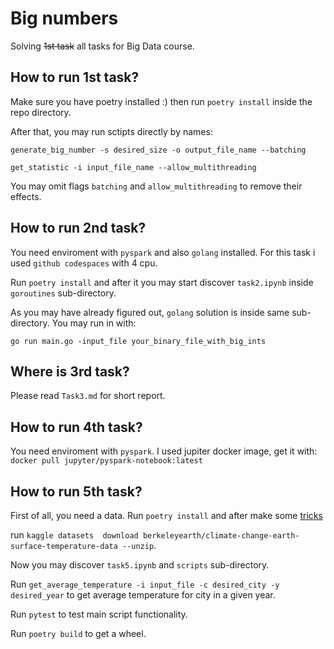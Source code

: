 # Big numbers
Solving ~~1st task~~ all tasks for Big Data course.

## How to run 1st task?
Make sure you have poetry installed :)
then run `poetry install` inside the repo directory.

After that, you may run sctipts directly by names:

`generate_big_number -s desired_size -o output_file_name --batching`

`get_statistic -i input_file_name --allow_multithreading`

You may omit flags `batching` and `allow_multithreading` to remove their effects.

## How to run 2nd task?
You need enviroment with `pyspark` and also `golang` installed. For this task i used `github codespaces` with 4 cpu.

Run `poetry install` and after it you may start discover `task2.ipynb` inside `goroutines` sub-directory.

As you may have already figured out, `golang` solution is inside same sub-directory. You may run in with:

`go run main.go -input_file your_binary_file_with_big_ints`

## Where is 3rd task?
Please read `Task3.md` for short report.

## How to run 4th task?
You need enviroment with `pyspark`. I used jupiter docker image, get it with:
`docker pull jupyter/pyspark-notebook:latest`

## How to run 5th task?
First of all, you need a data. Run `poetry install` and after make some [tricks](https://www.kaggle.com/general/74235) 

run `kaggle datasets  download berkeleyearth/climate-change-earth-surface-temperature-data --unzip`. 

Now you may discover `task5.ipynb` and `scripts` sub-directory.

Run `get_average_temperature -i input_file -c desired_city -y desired_year` to get average temperature for city in a given year.

Run `pytest` to test main script functionality.

Run `poetry build` to get a wheel.

